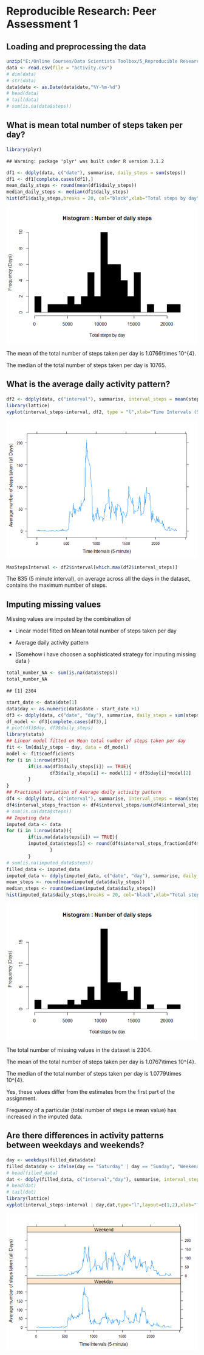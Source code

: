 # Reproducible Research: Peer Assessment 1

## Loading and preprocessing the data

```r
unzip("E:/Online Courses/Data Scientists Toolbox/5_Reproducible Research/RepData_PeerAssessment1/activity.zip")
data <- read.csv(file = "activity.csv")
# dim(data)
# str(data)
data$date <- as.Date(data$date,"%Y-%m-%d")
# head(data)
# tail(data)
# sum(is.na(data$steps))
```


## What is mean total number of steps taken per day?

```r
library(plyr)
```

```
## Warning: package 'plyr' was built under R version 3.1.2
```

```r
df1 <- ddply(data, c("date"), summarise, daily_steps = sum(steps))
df1 <- df1[complete.cases(df1),]
mean_daily_steps <- round(mean(df1$daily_steps))
median_daily_steps <- median(df1$daily_steps)
hist(df1$daily_steps,breaks = 20, col="black",xlab="Total steps by day",ylab="Frequency (Days)",main="Histogram : Number of daily steps")
```

![](./PA1_template_files/figure-html/unnamed-chunk-1-1.png) 

The mean of the total number of steps taken per day is 1.0766\times 10^{4}.

The median of the total number of steps taken per day is 10765.

## What is the average daily activity pattern?

```r
df2 <- ddply(data, c("interval"), summarise, interval_steps = mean(steps, na.rm = TRUE))
library(lattice)
xyplot(interval_steps~interval, df2, type = "l",xlab="Time Intervals (5-minute)",ylab="Average number of steps taken (all Days)")
```

![](./PA1_template_files/figure-html/unnamed-chunk-2-1.png) 

```r
MaxStepsInterval <- df2$interval[which.max(df2$interval_steps)]
```

The 835 (5 minute interval), on average across all the days in the dataset, contains the maximum number of steps.

## Imputing missing values

Missing values are imputed by the combination of


* Linear model fitted on Mean total number of steps taken per day

* Average daily activity pattern 

* (Somehow i have choosen a sophisticated strategy for imputing missing data
)

```r
total_number_NA <- sum(is.na(data$steps))
total_number_NA
```

```
## [1] 2304
```

```r
start_date <- data$date[1]
data$day <- as.numeric(data$date - start_date +1)
df3 <- ddply(data, c("date", "day"), summarise, daily_steps = sum(steps))
df_model <- df3[complete.cases(df3),]
# plot(df3$day, df3$daily_steps)
library(stats)
## Linear model fitted on Mean total number of steps taken per day
fit <- lm(daily_steps ~ day, data = df_model)
model <- fit$coefficients
for (i in 1:nrow(df3)){
        if(is.na(df3$daily_steps[i]) == TRUE){
                df3$daily_steps[i] <- model[1] + df3$day[i]*model[2]
        }
}
## Fractional variation of Average daily activity pattern 
df4 <- ddply(data, c("interval"), summarise, interval_steps = mean(steps, na.rm = TRUE))
df4$interval_steps_fraction <- df4$interval_steps/sum(df4$interval_steps)
# sum(is.na(data$steps))
## Imputing data
imputed_data <- data
for (i in 1:nrow(data)){
        if(is.na(data$steps[i]) == TRUE){                            
        imputed_data$steps[i] <- round(df4$interval_steps_fraction[df4$interval == data$interval[i]]*df3$daily_steps[data$day[i]])
                }
        }
# sum(is.na(imputed_data$steps))
filled_data <- imputed_data
imputed_data <- ddply(imputed_data, c("date", "day"), summarise, daily_steps = sum(steps))
mean_steps <- round(mean(imputed_data$daily_steps))
median_steps <- round(median(imputed_data$daily_steps))
hist(imputed_data$daily_steps,breaks = 20, col="black",xlab="Total steps by day",ylab="Frequency (Days)",main="Histogram : Number of daily steps")
```

![](./PA1_template_files/figure-html/unnamed-chunk-3-1.png) 
 
 
The total number of missing values in the dataset is 2304.

The mean of the total number of steps taken per day is 1.0767\times 10^{4}.

The median of the total number of steps taken per day is 1.0779\times 10^{4}.

Yes, these values differ from the estimates from the first part of the assignment.

Frequency of a particular (total number of steps i.e mean value) has increased in the imputed data.

## Are there differences in activity patterns between weekdays and weekends?


```r
day <- weekdays(filled_data$date)
filled_data$day <- ifelse(day == "Saturday" | day == "Sunday", "Weekend", "Weekday")
# head(filled_data)
dat <- ddply(filled_data, c("interval","day"), summarise, interval_steps = round(mean(steps)))
# head(dat)
# tail(dat)
library(lattice)
xyplot(interval_steps~interval | day,dat,type="l",layout=c(1,2),xlab="Time Intervals (5-minute)",ylab="Average number of steps taken (all Days)")
```

![](./PA1_template_files/figure-html/unnamed-chunk-4-1.png) 
